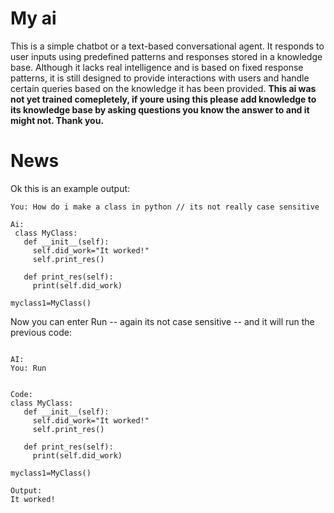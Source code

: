 # My ai
 This is a simple chatbot or a text-based conversational agent.
 It responds to user inputs using predefined patterns and responses stored in a knowledge base.
 Although it lacks real intelligence and is based on fixed response patterns, it is still designed to provide interactions with users and handle certain queries based on the knowledge it has been provided.
**This ai was not yet trained comepletely, if youre using this please add knowledge to its knowledge base by asking questions you know the answer to and it might not. Thank you.**

# News
Ok this is an example output:
```
You: How do i make a class in python // its not really case sensitive

Ai:
 class MyClass:
   def __init__(self):
     self.did_work="It worked!"
     self.print_res()

   def print_res(self):
     print(self.did_work)

myclass1=MyClass()
```

Now you can enter Run -- again its not case sensitive -- and it will run the previous code:

```

AI:
You: Run


Code: 
class MyClass:
   def __init__(self):
     self.did_work="It worked!"
     self.print_res()

   def print_res(self):
     print(self.did_work)

myclass1=MyClass()

Output:
It worked!
```
